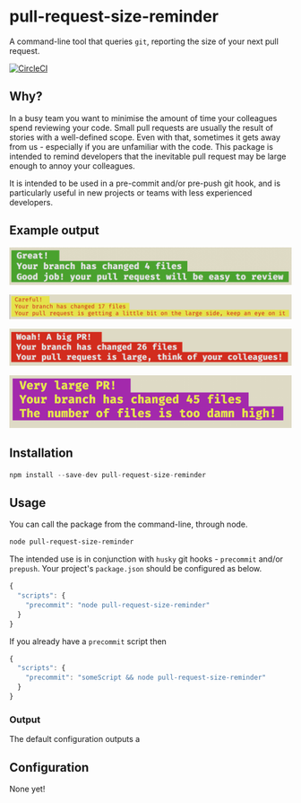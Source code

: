 # pull-request-size-reminder

A command-line tool that queries `git`, reporting the size of your next pull request.

[![CircleCI](https://circleci.com/gh/mlennox/pull-request-size-reminder/tree/master.svg?style=svg)](https://circleci.com/gh/mlennox/pull-request-size-reminder/tree/master)

## Why?

In a busy team you want to minimise the amount of time your colleagues spend reviewing your code. Small pull requests are usually the result of stories with a well-defined scope. Even with that, sometimes it gets away from us - especially if you are unfamiliar with the code. This package is intended to remind developers that the inevitable pull request may be large enough to annoy your colleagues.

It is intended to be used in a pre-commit and/or pre-push git hook, and is particularly useful in new projects or teams with less experienced developers.

## Example output

![Great! Your branch has changed 4 files Good job! your pull request will be easy to review](./good.png)

![Careful! Your branch has changed 17 files Your pull request is getting a little bit on the large side, keep an eye on it ](./risky.png)

![Woah! A big PR! Your branch has changed 26 files Your pull request is large, think of your colleagues! ](./big.png)

![Very large PR! Your branch has changed 45 files The number of files is too damn high!](./huge.png)

## Installation

```javascript
npm install --save-dev pull-request-size-reminder
```

## Usage

You can call the package from the command-line, through node.

```bash
node pull-request-size-reminder
```

The intended use is in conjunction with `husky` git hooks - `precommit` and/or `prepush`. Your project's `package.json` should be configured as below.

```javascript
{
  "scripts": {
    "precommit": "node pull-request-size-reminder"
  }
}
```

If you already have a `precommit` script then

```javascript
{
  "scripts": {
    "precommit": "someScript && node pull-request-size-reminder"
  }
}
```

### Output

The default configuration outputs a 

## Configuration

None yet!

